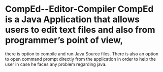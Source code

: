 # CompEd--Editor-Compiler       CompEd is a Java Application that allows users to edit text files and also from programmer’s point of view,
there is option to compile and run Java Source files. There is also an option to open command prompt directly
from the application in order to help the user in case he faces any problem regarding java.
